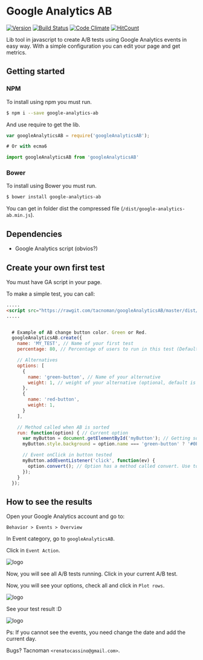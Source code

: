 # Google Analytics AB

[![Version](http://img.shields.io/npm/v/google-analytics-ab.svg)](https://www.npmjs.org/package/google-analytics-ab) [![Build Status](https://travis-ci.org/tacnoman/googleAnalyticsAB.svg?branch=master)](https://travis-ci.org/tacnoman/googleAnalyticsAB) [![Code Climate](https://codeclimate.com/github/tacnoman/googleAnalyticsAB/badges/gpa.svg)](https://codeclimate.com/github/tacnoman/googleAnalyticsAB) [![HitCount](http://hits.dwyl.io/tacnoman/googleAnalyticsAB.svg)](http://hits.dwyl.io/tacnoman/googleAnalyticsAB)


Lib tool in javascript to create A/B tests using Google Analytics events in easy way. With a simple configuration you can edit your page and get metrics.

## Getting started

### NPM
To install using npm you must run.

```bash
$ npm i --save google-analytics-ab
```

And use require to get the lib.

```js
var googleAnalyticsAB = require('googleAnalyticsAB');

# Or with ecma6

import googleAnalyticsAB from 'googleAnalyticsAB'
```

### Bower
To install using Bower you must run.

```bash
$ bower install google-analytics-ab
```

You can get in folder dist the compressed file (`/dist/google-analytics-ab.min.js`).

## Dependencies

- Google Analytics script (obvios?)

## Create your own first test

You must have GA script in your page.

To make a simple test, you can call:
```html
.....
<script src="https://rawgit.com/tacnoman/googleAnalyticsAB/master/dist/google-analytics-ab.min.js"></script>
.....
```

```js

  # Example of AB change button color. Green or Red.
  googleAnalyticsAB.create({
    name: 'MY_TEST', // Name of your first test
    percentage: 80, // Percentage of users to run in this test (Default is 80)

    // Alternatives
    options: [
      {
        name: 'green-button', // Name of your alternative
        weight: 1, // weight of your alternative (optional, default is 1)
      },
      {
        name: 'red-button',
        weight: 1,
      }
    ],

    // Method called when AB is sorted
    run: function(option) { // Current option
      var myButton = document.getElementById('myButton'); // Getting some button
      myButton.style.background = option.name === 'green-button' ? '#0F0' : '#F00'; // Change color using the label

      // Event onClick in button tested
      myButton.addEventListener('click', function(ev) {
        option.convert(); // Option has a method called convert. Use to convert :D
      });
    }
  });

```

## How to see the results

Open your Google Analytics account and go to:

`Behavior > Events > Overview`

In Event category, go to `googleAnalyticsAB`.

Click in `Event Action`.

<img src="https://raw.githubusercontent.com/tacnoman/googleAnalyticsAb/master/images/top-events-analytics-01.jpg" alt="logo" title="Event action">

Now, you will see all A/B tests running.
Click in your current A/B test.

Now, you will see your options, check all and click in `Plot rows`.

<img src="https://raw.githubusercontent.com/tacnoman/googleAnalyticsAb/master/images/top-events-analytics-02.jpg" alt="logo" title="Analytics plot lines">

See your test result :D

<img src="https://raw.githubusercontent.com/tacnoman/googleAnalyticsAb/master/images/top-events-analytics-03.jpg" alt="logo" title="Analytics result">


Ps: If you cannot see the events, you need change the date and add the current day.

Bugs? Tacnoman `<renatocassino@gmail.com>`.
